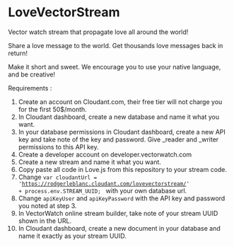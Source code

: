 # LoveVectorStream
Vector watch stream that propagate love all around the world!

Share a love message to the world. Get thousands love messages back in return!

Make it short and sweet. We encourage you to use your native language, and be creative!

Requirements :</br>
1) Create an account on Cloudant.com, their free tier will not charge you for the first 50$/month.</br>
2) In Cloudant dashboard, create a new database and name it what you want.</br>
3) In your database permissions in Cloudant dashboard, create a new API key and take note of the key and password. Give _reader and _writer permissions to this API key.</br>
4) Create a developer account on developer.vectorwatch.com</br>
5) Create a new stream and name it what you want.</br>
6) Copy paste all code in Love.js from this repository to your stream code.</br>
7) Change <code>var cloudantUrl = 'https://rodgerleblanc.cloudant.com/lovevectorstream/' + process.env.STREAM_UUID;
</code> with your own database url.</br>
8) Change <code>apiKeyUser</code> and <code>apiKeyPassword</code> with the API key and password you noted at step 3.</br>
9) In VectorWatch online stream builder, take note of your stream UUID shown in the URL.</br>
10) In Cloudant dashboard, create a new document in your database and name it exactly as your stream UUID.</br>
